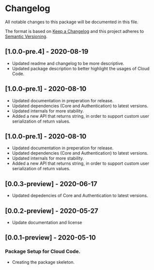 # Changelog
All notable changes to this package will be documented in this file.

The format is based on [Keep a Changelog](http://keepachangelog.com/en/1.0.0/)
and this project adheres to [Semantic Versioning](http://semver.org/spec/v2.0.0.html).

## [1.0.0-pre.4] - 2020-08-19
- Updated readme and changelog to be more descriptive.
- Updated package description to better highlight the usages of Cloud Code.

## [1.0.0-pre.1] - 2020-08-10

- Updated documentation in preperation for release.
- Updated dependencies (Core and Authentication) to latest versions.
- Updated internals for more stability.
- Added a new API that returns string, in order to support custom user serialization of return values.

## [1.0.0-pre.1] - 2020-08-10

- Updated documentation in preperation for release.
- Updated dependencies (Core and Authentication) to latest versions.
- Updated internals for more stability.
- Added a new API that returns string, in order to support custom user serialization of return values.

## [0.0.3-preview] - 2020-06-17

- Updated depedencies of Core and Authentication to latest versions.

## [0.0.2-preview] - 2020-05-27

- Update documentation and license

## [0.0.1-preview] - 2020-05-10

### Package Setup for Cloud Code.

- Creating the package skeleton.
